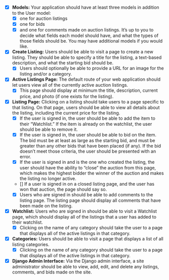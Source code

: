 - [X] **Models:** Your application should have at least three models in addition to the User model: 
    - [X] one for auction listings
    - [X] one for bids
    - [X] and one for comments made on auction listings.
    It’s up to you to decide what fields each model should have, and what the types of those fields should be. You may have additional models if you would like.
- [X] **Create Listing:** Users should be able to visit a page to create a new listing. They should be able to specify a title for the listing, a text-based description, and what the starting bid should be.
    - [X] Users should optionally be able to provide a URL for an image for the listing and/or a category.
- [X] **Active Listings Page:** The default route of your web application should let users view all of the currently active auction listings.
    - [X] This page should display at minimum the title, description, current price, and photo (if one exists for the listing).
- [X] **Listing Page:** Clicking on a listing should take users to a page specific to that listing. On that page, users should be able to view all details about the listing, including the current price for the listing.
    - [X] If the user is signed in, the user should be able to add the item to their “Watchlist.” If the item is already on the watchlist, the user should be able to remove it.
    - [X] If the user is signed in, the user should be able to bid on the item. The bid must be at least as large as the starting bid, and must be greater than any other bids that have been placed (if any). If the bid doesn’t meet those criteria, the user should be presented with an error.
    - [X] If the user is signed in and is the one who created the listing, the user should have the ability to “close” the auction from this page, which makes the highest bidder the winner of the auction and makes the listing no longer active.
    - [] If a user is signed in on a closed listing page, and the user has won that auction, the page should say so.
    - [X] Users who are signed in should be able to add comments to the listing page. The listing page should display all comments that have been made on the listing.
- [X] **Watchlist:** Users who are signed in should be able to visit a Watchlist page, which should display all of the listings that a user has added to their watchlist. 
    - [X] Clicking on the name of any category should take the user to a page that displays all of the active listings in that category.
- [X] **Categories:** Users should be able to visit a page that displays a list of all listing categories. 
    - [X] Clicking on the name of any category should take the user to a page that displays all of the active listings in that category.
- [X] **Django Admin Interface:** Via the Django admin interface, a site administrator should be able to view, add, edit, and delete any listings, comments, and bids made on the site.
